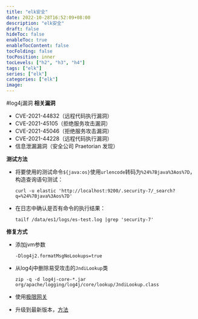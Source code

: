```yaml
---
title: "elk安全"
date: 2022-10-28T16:52:09+08:00
description: "elk安全"
draft: false
hideToc: false
enableToc: true
enableTocContent: false
tocFolding: false
tocPosition: inner
tocLevels: ["h2", "h3", "h4"]
tags: ["elk"]
series: ["elk"]
categories: ["elk"]
image:
---
```

#log4j漏洞
**相关漏洞**
* CVE-2021-44832（远程代码执行漏洞）
* CVE-2021-45105（拒绝服务攻击漏洞）
* CVE-2021-45046（拒绝服务攻击漏洞）
* CVE-2021-44228（远程代码执行漏洞）
* 信息泄漏漏洞（安全公司 Praetorian 发现）

**测试方法**
* 将要使用的测试命令`${java:os}`使用`urlencode`转码为`%24%7Bjava%3Aos%7D`，构造查询语句测试：

    `curl -u elastic 'http://localhost:9200/.security-7/_search?q=%24%7Bjava%3Aos%7D'`

* 在日志中确认是否有命令的执行结果：

    `tailf /data/es1/logs/es-test.log |grep 'security-7'`

**修复方式**
* 添加jvm参数

    `-Dlog4j2.formatMsgNoLookups=true`
* 从log4j中删除易受攻击的`JndiLookup`类

    `zip -q -d log4j-core-*.jar org/apache/logging/log4j/core/lookup/JndiLookup.class`
* 使用[极限网关](https://elasticsearch.cn/article/14444)
* 升级到最新版本，[方法](https://cxybb.com/article/yonggeit/120994102#_10)